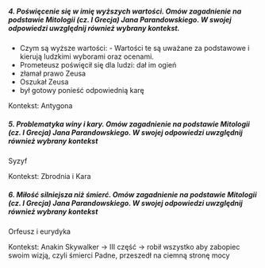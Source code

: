 ##### 4. Poświęcenie się w imię wyższych wartości. Omów zagadnienie na podstawie Mitologii (cz. I Grecja) Jana Parandowskiego. W swojej odpowiedzi uwzględnij również wybrany kontekst.

- Czym są wyższe wartości:
		- Wartości te są uważane za podstawowe i kierują ludzkimi wyborami oraz ocenami. 
- Prometeusz poświęcił się dla ludzi: dał im ogień
- złamał prawo Zeusa
- Oszukał Zeusa
- był gotowy ponieść odpowiednią karę

Kontekst: Antygona 

##### 5. Problematyka winy i kary. Omów zagadnienie na podstawie Mitologii (cz. I Grecja) Jana Parandowskiego. W swojej odpowiedzi uwzględnij również wybrany kontekst

Syzyf

Kontekst: Zbrodnia i Kara
##### 6. Miłość silniejsza niż śmierć. Omów zagadnienie na podstawie Mitologii (cz. I Grecja) Jana Parandowskiego. W swojej odpowiedzi uwzględnij również wybrany kontekst

Orfeusz i eurydyka

Kontekst: Anakin Skywalker -> III część -> robił wszystko aby zabopiec swoim wizją, czyli śmierci Padne, przeszedł na ciemną stronę mocy
